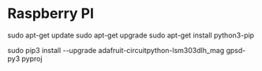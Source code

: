 # Raspberry PI

sudo apt-get update
sudo apt-get upgrade
sudo apt-get install python3-pip

sudo pip3 install --upgrade adafruit-circuitpython-lsm303dlh_mag gpsd-py3 pyproj